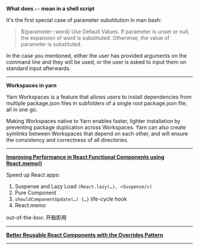 **What does `:-` mean in a shell script**

It's the first special case of parameter substitution in man bash:

> ${parameter:-word}
Use Default Values. If parameter is unset or null, the expansion of word is substituted. Otherwise, the value of parameter is substituted.

In the case you mentioned, either the user has provided arguments on the command line and they will be used, or the user is asked to input them on standard input afterwards.

---

**Workspaces in yarn**

Yarn Workspaces is a feature that allows users to install dependencies from multiple package.json files in subfolders of a single root package.json file, all in one go.

Making Workspaces native to Yarn enables faster, lighter installation by preventing package duplication across Workspaces. Yarn can also create symlinks between Workspaces that depend on each other, and will ensure the consistency and correctness of all directories.

---

**[Improving Performance in React Functional Components using React.memo()](https://blog.bitsrc.io/improve-performance-in-react-functional-components-using-react-memo-b2e80c11e15a)**

Speed up React apps:
1. Suspense and Lazy Load `(React.lazy(…), <Suspense/>)`
2. Pure Component
3. `shouldComponentUpdate(…) {…}` life-cycle hook
4. React.memo

out-of-the-box: 开箱即用

---

**[Better Reusable React Components with the Overrides Pattern](https://medium.com/@dschnr/better-reusable-react-components-with-the-overrides-pattern-9eca2339f646)**

---

